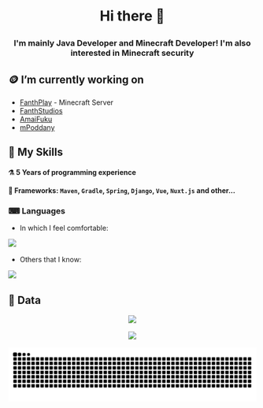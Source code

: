 # <p align="center">Hi there 👋</p>
### <p align="center">I'm mainly Java Developer and Minecraft Developer! I'm also interested in Minecraft security</p>

## 🪙 I’m currently working on
- [FanthPlay](https://fanthplay.pl) - Minecraft Server
- [FanthStudios](https://fanthstudios.pl)
- [AmaiFuku](https://amaifuku.pl)
- [mPoddany](https://mpoddany.pl)

## 🔨 My Skills
#### ⚗ 5 Years of programming experience
#### 🧰 Frameworks: `Maven`, `Gradle`, `Spring`, `Django`, `Vue`, `Nuxt.js` and other...

### ⌨ Languages
- In which I feel comfortable:<br>
<img src="https://skillicons.dev/icons?i=java,typescript,javascript,rust,python&theme=dark">

- Others that I know: <br>
<img src="https://skillicons.dev/icons?i=lua,html,css,cs&theme=dark">

## 📄 Data

<div align="center">
  <p><img src="https://komarev.com/ghpvc/?username=EpicPlayerA10&color=green"/></p>
  <p><img src="https://github-readme-stats.vercel.app/api?username=EpicPlayerA10&show_icons=true&theme=merko"/></p>
  <picture>
    <source media="(prefers-color-scheme: dark)" srcset="https://raw.githubusercontent.com/EpicPlayerA10/EpicPlayerA10/output/github-contribution-grid-snake-dark.svg" />
    <source media="(prefers-color-scheme: light)" srcset="https://raw.githubusercontent.com/EpicPlayerA10/EpicPlayerA10/output/github-contribution-grid-snake.svg" />
    <img alt="github-snake" src="https://raw.githubusercontent.com/EpicPlayerA10/EpicPlayerA10/output/github-contribution-grid-snake.svg" />
  </picture>
</div>
